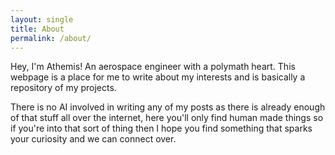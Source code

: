 ```yaml
---
layout: single
title: About
permalink: /about/
---
```


Hey, I'm Athemis! An aerospace engineer with a polymath heart. This webpage is a place for me to write about my interests and is basically a repository of my projects.

There is no AI involved in writing any of my posts as there is already enough of that stuff all over the internet, here you'll only find human made things so if you're into that sort of thing then I hope you find something that sparks your curiosity and we can connect over.
